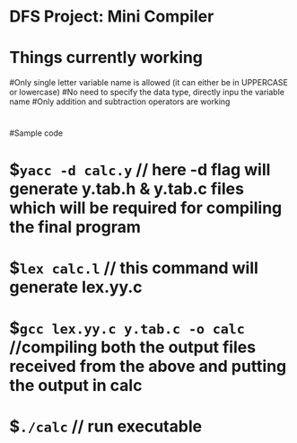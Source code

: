 # DFS Project: Mini Compiler

# Things currently working
#Only single letter variable name is allowed (it can either be in UPPERCASE or lowercase)
#No need to specify the data type, directly inpu the variable name
#Only addition and subtraction operators are working
#
#Sample code 
# $`yacc -d calc.y` // here -d flag will generate y.tab.h & y.tab.c files which will be required for compiling the final program 
# $`lex calc.l` // this command will generate lex.yy.c 
# $`gcc lex.yy.c y.tab.c -o calc` //compiling both the output files received from the above and putting the output in calc
# $`./calc` // run executable
